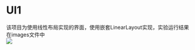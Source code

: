 # UI1
该项目为使用线性布局实现的界面，使用嵌套LinearLayout实现，实验运行结果在images文件中<br>
![](https://github.com/panwenxia/UI1/raw/master/imsges/foryou.gif)
